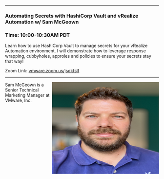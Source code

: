 <style>
  .wrapper {margin-top:75px;}
  header {top:20px!important;
  .session-wrapper{border:1px solid #36373b; border-radius:5px; padding:20px; background-color:##D3D3D3;}
  
</style>
<hr/>

### **Automating Secrets with HashiCorp Vault and vRealize Automation w/ Sam McGeown**
### **Time: 10:00-10:30AM PDT**
<div class="session-wrapper">
Learn how to use HashiCorp Vault to manage secrets for your vRealize Automation environment. I will demonstrate how to leverage response wrapping, cubbyholes, approles and policies to ensure your secrets stay that way!

Zoom Link: <a href="vmware.zoom.us/jsdkfslf">vmware.zoom.us/jsdkfslf</a>
</div>


<hr/>
<img src="IMG_0221.jpeg" alt="Sam McGeown" width="350" height="300" align="right">
    
<p>Sam McGeown is a Senior Technical Marketing Manager at VMware, Inc.</p>




